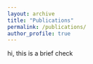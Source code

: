 ```yaml
---
layout: archive
title: "Publications"
permalink: /publications/
author_profile: true
---
```






hi, this is a brief check

